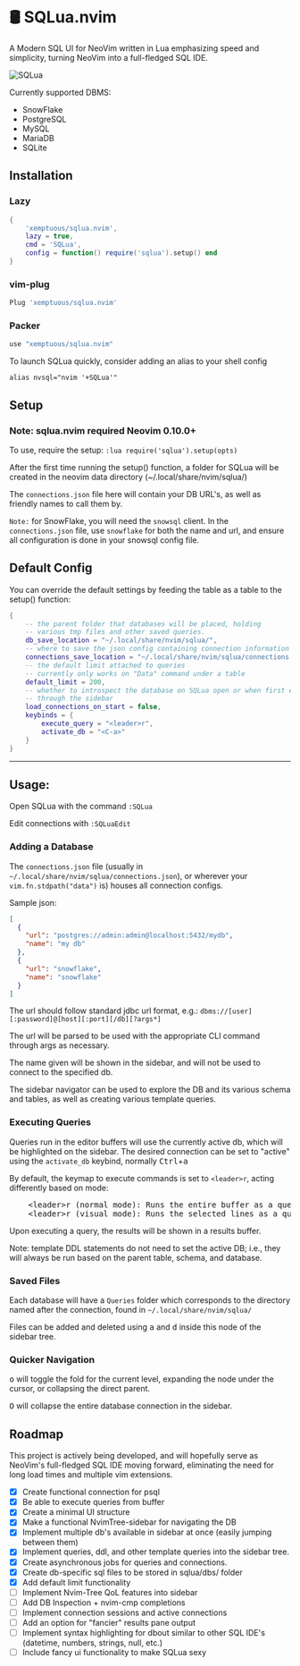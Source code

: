 # 🛢️ SQLua.nvim

A Modern SQL UI for NeoVim written in Lua emphasizing speed and simplicity, turning NeoVim into a full-fledged SQL IDE.

![SQLua](img/sqlua_example.png)

Currently supported DBMS:
* SnowFlake
* PostgreSQL
* MySQL
* MariaDB
* SQLite

## Installation

### Lazy

```lua
{
    'xemptuous/sqlua.nvim',
    lazy = true,
    cmd = 'SQLua',
    config = function() require('sqlua').setup() end
}
```
### vim-plug

```lua
Plug 'xemptuous/sqlua.nvim'
```

### Packer
```lua
use "xemptuous/sqlua.nvim"
```

To launch SQLua quickly, consider adding an alias to your shell config
```
alias nvsql="nvim '+SQLua'"
```

## Setup
### Note: sqlua.nvim required Neovim 0.10.0+

To use, require the setup:
`:lua require('sqlua').setup(opts)`

After the first time running the setup() function, a folder for SQLua will be created in the neovim data directory (~/.local/share/nvim/sqlua/)

The `connections.json` file here will contain your DB URL's, as well as friendly names to call them by.

`Note:` for SnowFlake, you will need the `snowsql` client. In the `connections.json` file, use `snowflake` for both the name and url, and ensure all configuration is done in your snowsql config file.

## Default Config

You can override the default settings by feeding the table as a table to the setup() function:
```lua
{
    -- the parent folder that databases will be placed, holding
    -- various tmp files and other saved queries.
    db_save_location = "~/.local/share/nvim/sqlua/",
    -- where to save the json config containing connection information
    connections_save_location = "~/.local/share/nvim/sqlua/connections.json"
    -- the default limit attached to queries
    -- currently only works on "Data" command under a table
    default_limit = 200,
    -- whether to introspect the database on SQLua open or when first expanded
    -- through the sidebar
    load_connections_on_start = false,
    keybinds = {
        execute_query = "<leader>r",
        activate_db = "<C-a>"
    }
}
```
---
## Usage:

Open SQLua with the command `:SQLua`

Edit connections with `:SQLuaEdit`

### Adding a Database

The `connections.json` file (usually in `~/.local/share/nvim/sqlua/connections.json`), or wherever your `vim.fn.stdpath("data")` is) houses all connection configs.

Sample json:
```json
[
  {
    "url": "postgres://admin:admin@localhost:5432/mydb",
    "name": "my db"
  },
  {
    "url": "snowflake",
    "name": "snowflake"
  }
]

```

The url should follow standard jdbc url format, e.g.:
`dbms://[user][:password]@[host][:port][/db][?args*]`

The url will be parsed to be used with the appropriate CLI command through args as necessary.

The name given will be shown in the sidebar, and will not be used to connect to the specified db.

The sidebar navigator can be used to explore the DB and its various schema and tables, as well as creating various template queries.

### Executing Queries
Queries run in the editor buffers will use the currently active db, which will be highlighted on the sidebar. The desired connection
can be set to "active" using the `activate_db` keybind, normally <kbd>Ctrl</kbd>+<kbd>a</kbd>

By default, the keymap to execute commands is set to `<leader>r`, acting differently based on mode:

<pre>
    <kdb>&lt;leader>r</kbd> (normal mode): Runs the entire buffer as a query.
    <kdb>&lt;leader>r</kbd> (visual mode): Runs the selected lines as a query. (visual, visual block, and/or visual line)
</pre>

Upon executing a query, the results will be shown in a results buffer.

Note: template DDL statements do not need to set the active DB; i.e., they will always
be run based on the parent table, schema, and database.

### Saved Files
Each database will have a `Queries` folder which corresponds to the directory named after the connection, found in `~/.local/share/nvim/sqlua/`

Files can be added and deleted using <kbd>a</kbd> and <kbd>d</kbd> inside this node of the sidebar tree.

### Quicker Navigation
<kbd>o</kbd> will toggle the fold for the current level, expanding the node under the cursor, or collapsing the direct parent.

<kbd>O</kbd> will collapse the entire database connection in the sidebar.

## Roadmap

This project is actively being developed, and will hopefully serve as NeoVim's full-fledged SQL IDE moving forward, eliminating the need for long load times and multiple vim extensions.

- [x] Create functional connection for psql
- [x] Be able to execute queries from buffer
- [x] Create a minimal UI structure
- [x] Make a functional NvimTree-sidebar for navigating the DB
- [x] Implement multiple db's available in sidebar at once (easily jumping between them)
- [x] Implement queries, ddl, and other template queries into the sidebar tree.
- [x] Create asynchronous jobs for queries and connections.
- [x] Create db-specific sql files to be stored in sqlua/dbs/<dbname> folder
- [x] Add default limit functionality
- [ ] Implement Nvim-Tree QoL features into sidebar
- [ ] Add DB Inspection + nvim-cmp completions
- [ ] Implement connection sessions and active connections
- [ ] Add an option for "fancier" results pane output
- [ ] Implement syntax highlighting for dbout similar to other SQL IDE's (datetime, numbers, strings, null, etc.)
- [ ] Include fancy ui functionality to make SQLua sexy
